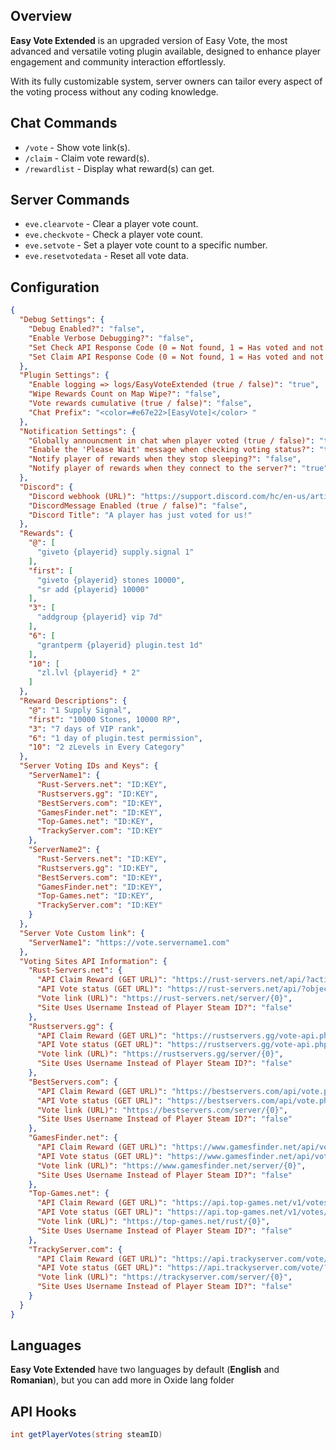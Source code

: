 ## Overview
**Easy Vote Extended** is an upgraded version of Easy Vote, the most advanced and versatile voting plugin available, designed to enhance player engagement and community interaction effortlessly.

With its fully customizable system, server owners can tailor every aspect of the voting process without any coding knowledge.

## Chat Commands
* ``/vote`` - Show vote link(s).
* ``/claim`` - Claim vote reward(s).
* ``/rewardlist`` - Display what reward(s) can get.

## Server Commands
* ``eve.clearvote`` - Clear a player vote count.
* ``eve.checkvote`` - Check a player vote count.
* ``eve.setvote`` - Set a player vote count to a specific number.
* ``eve.resetvotedata`` - Reset all vote data.

## Configuration
```json
{
  "Debug Settings": {
    "Debug Enabled?": "false",
    "Enable Verbose Debugging?": "false",
    "Set Check API Response Code (0 = Not found, 1 = Has voted and not claimed, 2 = Has voted and claimed)": "0",
    "Set Claim API Response Code (0 = Not found, 1 = Has voted and not claimed. The vote will now be set as claimed., 2 = Has voted and claimed": "0"
  },
  "Plugin Settings": {
    "Enable logging => logs/EasyVoteExtended (true / false)": "true",
    "Wipe Rewards Count on Map Wipe?": "false",
    "Vote rewards cumulative (true / false)": "false",
    "Chat Prefix": "<color=#e67e22>[EasyVote]</color> "
  },
  "Notification Settings": {
    "Globally announcment in chat when player voted (true / false)": "true",
    "Enable the 'Please Wait' message when checking voting status?": "true",
    "Notify player of rewards when they stop sleeping?": "false",
    "Notify player of rewards when they connect to the server?": "true"
  },
  "Discord": {
    "Discord webhook (URL)": "https://support.discord.com/hc/en-us/articles/228383668-Intro-to-Webhooks",
    "DiscordMessage Enabled (true / false)": "false",
    "Discord Title": "A player has just voted for us!"
  },
  "Rewards": {
    "@": [
      "giveto {playerid} supply.signal 1"
    ],
    "first": [
      "giveto {playerid} stones 10000",
      "sr add {playerid} 10000"
    ],
    "3": [
      "addgroup {playerid} vip 7d"
    ],
    "6": [
      "grantperm {playerid} plugin.test 1d"
    ],
    "10": [
      "zl.lvl {playerid} * 2"
    ]
  },
  "Reward Descriptions": {
    "@": "1 Supply Signal",
    "first": "10000 Stones, 10000 RP",
    "3": "7 days of VIP rank",
    "6": "1 day of plugin.test permission",
    "10": "2 zLevels in Every Category"
  },
  "Server Voting IDs and Keys": {
    "ServerName1": {
      "Rust-Servers.net": "ID:KEY",
      "Rustservers.gg": "ID:KEY",
      "BestServers.com": "ID:KEY",
      "GamesFinder.net": "ID:KEY",
      "Top-Games.net": "ID:KEY",
      "TrackyServer.com": "ID:KEY"
    },
    "ServerName2": {
      "Rust-Servers.net": "ID:KEY",
      "Rustservers.gg": "ID:KEY",
      "BestServers.com": "ID:KEY",
      "GamesFinder.net": "ID:KEY",
      "Top-Games.net": "ID:KEY",
      "TrackyServer.com": "ID:KEY"
    }
  },
  "Server Vote Custom link": {
    "ServerName1": "https://vote.servername1.com"
  },
  "Voting Sites API Information": {
    "Rust-Servers.net": {
      "API Claim Reward (GET URL)": "https://rust-servers.net/api/?action=custom&object=plugin&element=reward&key={0}&steamid={1}",
      "API Vote status (GET URL)": "https://rust-servers.net/api/?object=votes&element=claim&key={0}&steamid={1}",
      "Vote link (URL)": "https://rust-servers.net/server/{0}",
      "Site Uses Username Instead of Player Steam ID?": "false"
    },
    "Rustservers.gg": {
      "API Claim Reward (GET URL)": "https://rustservers.gg/vote-api.php?action=claim&key={0}&server={2}&steamid={1}",
      "API Vote status (GET URL)": "https://rustservers.gg/vote-api.php?action=status&key={0}&server={2}&steamid={1}",
      "Vote link (URL)": "https://rustservers.gg/server/{0}",
      "Site Uses Username Instead of Player Steam ID?": "false"
    },
    "BestServers.com": {
      "API Claim Reward (GET URL)": "https://bestservers.com/api/vote.php?action=claim&key={0}&steamid={1}",
      "API Vote status (GET URL)": "https://bestservers.com/api/vote.php?action=status&key={0}&steamid={1}",
      "Vote link (URL)": "https://bestservers.com/server/{0}",
      "Site Uses Username Instead of Player Steam ID?": "false"
    },
    "GamesFinder.net": {
      "API Claim Reward (GET URL)": "https://www.gamesfinder.net/api/vote?mode=claim&key={0}&steamid={1}",
      "API Vote status (GET URL)": "https://www.gamesfinder.net/api/vote?key={0}&steamid={1}",
      "Vote link (URL)": "https://www.gamesfinder.net/server/{0}",
      "Site Uses Username Instead of Player Steam ID?": "false"
    },
    "Top-Games.net": {
      "API Claim Reward (GET URL)": "https://api.top-games.net/v1/votes/claim-username?server_token={0}&playername={1}",
      "API Vote status (GET URL)": "https://api.top-games.net/v1/votes/check?server_token={0}&playername={1}",
      "Vote link (URL)": "https://top-games.net/rust/{0}",
      "Site Uses Username Instead of Player Steam ID?": "false"
    },
    "TrackyServer.com": {
      "API Claim Reward (GET URL)": "https://api.trackyserver.com/vote/?action=claim&key={0}&steamid={1}",
      "API Vote status (GET URL)": "https://api.trackyserver.com/vote/?action=status&key={0}&steamid={1}",
      "Vote link (URL)": "https://trackyserver.com/server/{0}",
      "Site Uses Username Instead of Player Steam ID?": "false"
    }
  }
}
```
## Languages
**Easy Vote Extended** have two languages by default (**English** and **Romanian**), but you can add more in Oxide lang folder

## API Hooks
```csharp
int getPlayerVotes(string steamID)
```